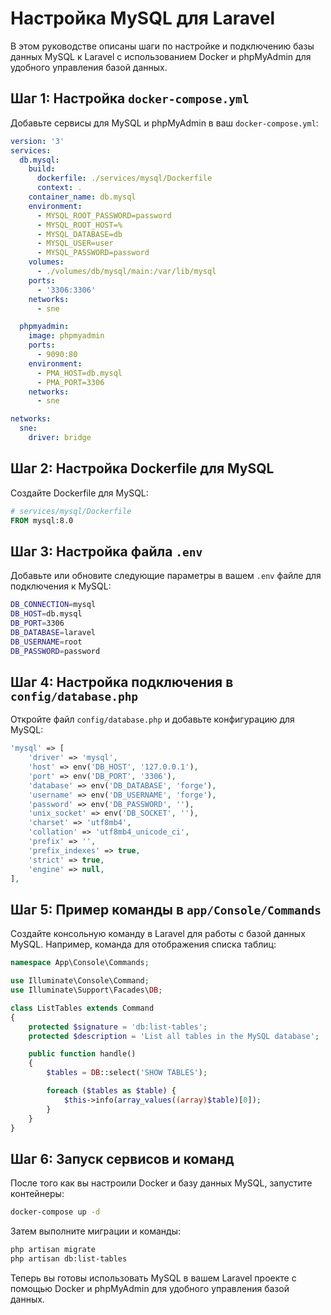 
# Настройка MySQL для Laravel

В этом руководстве описаны шаги по настройке и подключению базы данных MySQL к Laravel с использованием Docker и phpMyAdmin для удобного управления базой данных.

## Шаг 1: Настройка `docker-compose.yml`

Добавьте сервисы для MySQL и phpMyAdmin в ваш `docker-compose.yml`:

```yaml
version: '3'
services:
  db.mysql:
    build:
      dockerfile: ./services/mysql/Dockerfile
      context: .
    container_name: db.mysql
    environment:
      - MYSQL_ROOT_PASSWORD=password
      - MYSQL_ROOT_HOST=%
      - MYSQL_DATABASE=db
      - MYSQL_USER=user
      - MYSQL_PASSWORD=password
    volumes:
      - ./volumes/db/mysql/main:/var/lib/mysql
    ports:
      - '3306:3306'
    networks:
      - sne

  phpmyadmin:
    image: phpmyadmin
    ports:
      - 9090:80
    environment:
      - PMA_HOST=db.mysql
      - PMA_PORT=3306
    networks:
      - sne

networks:
  sne:
    driver: bridge
```

## Шаг 2: Настройка Dockerfile для MySQL

Создайте Dockerfile для MySQL:

```dockerfile
# services/mysql/Dockerfile
FROM mysql:8.0
```

## Шаг 3: Настройка файла `.env`

Добавьте или обновите следующие параметры в вашем `.env` файле для подключения к MySQL:

```bash
DB_CONNECTION=mysql
DB_HOST=db.mysql
DB_PORT=3306
DB_DATABASE=laravel
DB_USERNAME=root
DB_PASSWORD=password
```

## Шаг 4: Настройка подключения в `config/database.php`

Откройте файл `config/database.php` и добавьте конфигурацию для MySQL:

```php
'mysql' => [
    'driver' => 'mysql',
    'host' => env('DB_HOST', '127.0.0.1'),
    'port' => env('DB_PORT', '3306'),
    'database' => env('DB_DATABASE', 'forge'),
    'username' => env('DB_USERNAME', 'forge'),
    'password' => env('DB_PASSWORD', ''),
    'unix_socket' => env('DB_SOCKET', ''),
    'charset' => 'utf8mb4',
    'collation' => 'utf8mb4_unicode_ci',
    'prefix' => '',
    'prefix_indexes' => true,
    'strict' => true,
    'engine' => null,
],
```

## Шаг 5: Пример команды в `app/Console/Commands`

Создайте консольную команду в Laravel для работы с базой данных MySQL. Например, команда для отображения списка таблиц:

```php
namespace App\Console\Commands;

use Illuminate\Console\Command;
use Illuminate\Support\Facades\DB;

class ListTables extends Command
{
    protected $signature = 'db:list-tables';
    protected $description = 'List all tables in the MySQL database';

    public function handle()
    {
        $tables = DB::select('SHOW TABLES');

        foreach ($tables as $table) {
            $this->info(array_values((array)$table)[0]);
        }
    }
}
```

## Шаг 6: Запуск сервисов и команд

После того как вы настроили Docker и базу данных MySQL, запустите контейнеры:

```bash
docker-compose up -d
```

Затем выполните миграции и команды:

```bash
php artisan migrate
php artisan db:list-tables
```

Теперь вы готовы использовать MySQL в вашем Laravel проекте с помощью Docker и phpMyAdmin для удобного управления базой данных.